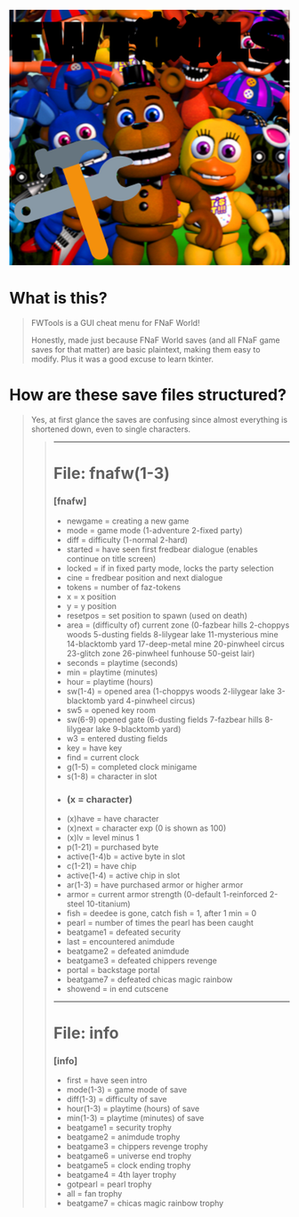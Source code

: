 <center>

![FWToolslogo](assets/images/logos/FWToolslogo.png)

</center>


# What is this?
> FWTools is a GUI cheat menu for FNaF World!
>
> Honestly, made just because FNaF World saves (and all FNaF game saves for that matter)
> are basic plaintext, making them easy to modify. Plus it was a good excuse to learn tkinter.

# How are these save files structured?
> Yes, at first glance the saves are confusing since almost everything is shortened down, even to
> single characters.
>
>> ---
>> # File: fnafw(1-3)
>> ### [fnafw]
>> - newgame = creating a new game
>> - mode = game mode (1-adventure 2-fixed party)
>> - diff = difficulty (1-normal 2-hard)
>> - started = have seen first fredbear dialogue (enables continue on title screen)
>> - locked = if in fixed party mode, locks the party selection
>> - cine = fredbear position and next dialogue
>> - tokens = number of faz-tokens
>> - x = x position
>> - y = y position
>> - resetpos = set position to spawn (used on death)
>> - area = (difficulty of) current zone (0-fazbear hills 2-choppys woods 5-dusting fields 8-lilygear lake 11-mysterious mine 14-blacktomb yard 17-deep-metal mine 20-pinwheel circus 23-glitch zone 26-pinwheel funhouse 50-geist lair)
>> - seconds = playtime (seconds)
>> - min = playtime (minutes)
>> - hour = playtime (hours)
>> - sw(1-4) = opened area (1-choppys woods 2-lilygear lake 3-blacktomb yard 4-pinwheel circus)
>> - sw5 = opened key room
>> - sw(6-9) opened gate (6-dusting fields 7-fazbear hills 8-lilygear lake 9-blacktomb yard)
>> - w3 = entered dusting fields
>> - key = have key
>> - find = current clock
>> - g(1-5) = completed clock minigame
>> - s(1-8) = character in slot
>> - ### (x = character)
>> - (x)have = have character
>> - (x)next = character exp (0 is shown as 100)
>> - (x)lv = level minus 1
>> - p(1-21) = purchased byte
>> - active(1-4)b = active byte in slot
>> - c(1-21) = have chip
>> - active(1-4) = active chip in slot
>> - ar(1-3) = have purchased armor or higher armor
>> - armor = current armor strength (0-default 1-reinforced 2-steel 10-titanium)
>> - fish = deedee is gone, catch fish = 1, after 1 min = 0
>> - pearl = number of times the pearl has been caught
>> - beatgame1 = defeated security
>> - last = encountered animdude
>> - beatgame2 = defeated animdude
>> - beatgame3 = defeated chippers revenge
>> - portal = backstage portal
>> - beatgame7 = defeated chicas magic rainbow
>> - showend = in end cutscene
>> ---
>> # File: info
>> ### [info]
>> - first = have seen intro
>> - mode(1-3) = game mode of save
>> - diff(1-3) = difficulty of save
>> - hour(1-3) = playtime (hours) of save
>> - min(1-3) = playtime (minutes) of save
>> - beatgame1 = security trophy
>> - beatgame2 = animdude trophy
>> - beatgame3 = chippers revenge trophy
>> - beatgame6 = universe end trophy
>> - beatgame5 = clock ending trophy
>> - beatgame4 = 4th layer trophy
>> - gotpearl = pearl trophy
>> - all = fan trophy
>> - beatgame7 = chicas magic rainbow trophy
